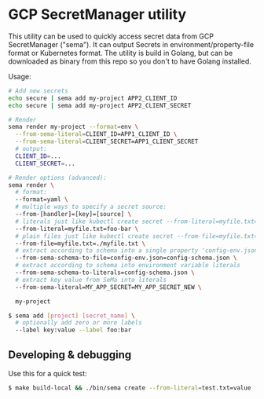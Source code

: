 # GCP SecretManager utility
This utility can be used to quickly access secret data from GCP SecretManager ("sema").
It can output Secrets in environment/property-file format or Kubernetes format.
The utility is build in Golang, but can be downloaded as binary from this repo
so you don't to have Golang installed.

Usage:
```bash
# Add new secrets
echo secure | sema add my-project APP2_CLIENT_ID
echo secure | sema add my-project APP2_CLIENT_SECRET

# Render
sema render my-project --format=env \
  --from-sema-literal=CLIENT_ID=APP1_CLIENT_ID \
  --from-sema-literal=CLIENT_SECRET=APP1_CLIENT_SECRET
  # output:
  CLIENT_ID=...
  CLIENT_SECRET=...

# Render options (advanced):
sema render \
  # format:
  --format=yaml \
  # multiple ways to specify a secret source:
  --from-[handler]=[key]=[source] \
  # literals just like kubectl create secret --from-literal=myfile.txt=foo-bar
  --from-literal=myfile.txt=foo-bar \
  # plain files just like kubectl create secret --from-file=myfile.txt=./myfile.txt
  --from-file=myfile.txt=./myfile.txt \
  # extract according to schema into a single property 'config-env.json'
  --from-sema-schema-to-file=config-env.json=config-schema.json \
  # extract according to schema into environment variable literals
  --from-sema-schema-to-literals=config-schema.json \
  # extract key value from SeMa into literals
  --from-sema-literal=MY_APP_SECRET=MY_APP_SECRET_NEW \

  my-project

$ sema add [project] [secret_name] \
  # optionally add zero or more labels
  --label key:value --label foo:bar
```

## Developing & debugging
Use this for a quick test:
```bash
$ make build-local && ./bin/sema create --from-literal=test.txt=value
```
